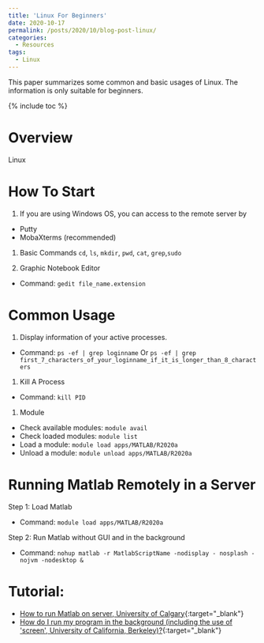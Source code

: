 ```yaml
---
title: 'Linux For Beginners'
date: 2020-10-17
permalink: /posts/2020/10/blog-post-linux/
categories:
  - Resources
tags: 
  - Linux
---
```


This paper summarizes some common and basic usages of Linux. The information is only suitable for beginners.

{% include toc %}

# Overview
Linux

# How To Start
1. If you are using Windows OS, you can access to the remote server by 
* Putty 
* MobaXterms (recommended)

1. Basic Commands
`cd`, `ls`, `mkdir`, `pwd`, `cat`, `grep`,`sudo`

1.  Graphic Notebook Editor
* Command: `gedit file_name.extension`

# Common Usage
1. Display information of your active processes.
* Command: `ps -ef | grep loginname` Or `ps -ef | grep first_7_characters_of_your_loginname_if_it_is_longer_than_8_characters`

1. Kill A Process
* Command: `kill PID`

1. Module
* Check available modules: `module avail`
* Check loaded modules: `module list`
* Load a module: `module load apps/MATLAB/R2020a`
* Unload a module: `module unload apps/MATLAB/R2020a`

# Running Matlab Remotely in a Server
Step 1: Load Matlab
* Command: `module load apps/MATLAB/R2020a`

Step 2: Run Matlab without GUI and in the background
* Command: `nohup matlab -r MatlabScriptName -nodisplay - nosplash -nojvm -nodesktop &`

# Tutorial:
* [How to run Matlab on server, University of Calgary](https://people.ucalgary.ca/~yauf/How_to_run_Matlab_on_server.htm){:target="_blank"}
* [How do I run my program in the background (including the use of 'screen',  University of California, Berkeley)?](https://statistics.berkeley.edu/computing/background-program){:target="_blank"}


